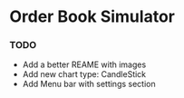 # Order Book Simulator  

### TODO
- Add a better REAME with images
- Add new chart type: CandleStick
- Add Menu bar with settings section 
